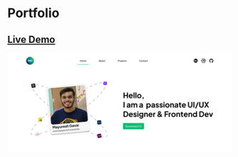 # Portfolio

## [Live Demo](https://mayureshgavaiweb.netlify.app/)

![Design](./images/Portfolio-Design.png)
